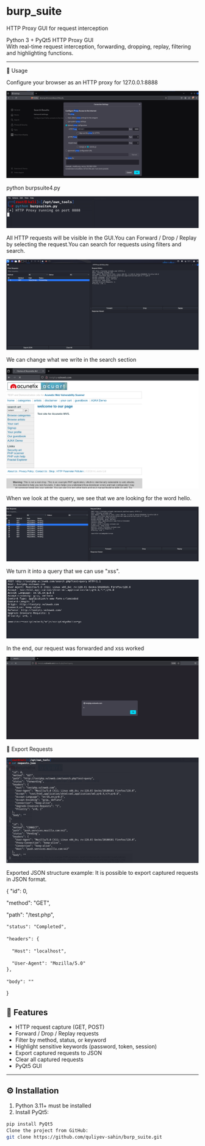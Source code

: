 # burp_suite
HTTP Proxy GUI for request interception

Python 3 + PyQt5 HTTP Proxy GUI  
With real-time request interception, forwarding, dropping, replay, filtering and highlighting functions.

---
🚀 Usage

Configure your browser as an HTTP proxy for 127.0.0.1:8888

![Main Screenshot](images/1.png)


python burpsuite4.py

![Main Screenshot](images/7.png)

All HTTP requests will be visible in the GUI.You can Forward / Drop / Replay by selecting the request.You can search for requests using filters and search.

![Main Screenshot](images/2.png)


We can change what we write in the search section

![Main Screenshot](images/3.png)


When we look at the query, we see that we are looking for the word hello.

![Main Screenshot](images/4.png)


We turn it into a query that we can use "xss".

![Main Screenshot](images/5.png)


In the end, our request was forwarded and xss worked

![Main Screenshot](images/6.png)


📝 Export Requests

![Main Screenshot](images/8.png)

Exported JSON structure example:
It is possible to export captured requests in JSON format.


  {
   "id": 0,
   
   "method": "GET",
   
   "path": "/test.php",
   
    "status": "Completed",
  
    "headers": {
  
      "Host": "localhost",
  
      "User-Agent": "Mozilla/5.0"
    },
   
    "body": ""
  }  

## 📌 Features

- HTTP request capture (GET, POST)  
- Forward / Drop / Replay requests  
- Filter by method, status, or keyword  
- Highlight sensitive keywords (password, token, session)  
- Export captured requests to JSON  
- Clear all captured requests  
- PyQt5 GUI  

---

## ⚙️ Installation

1. Python 3.11+ must be installed 
2. Install PyQt5:

```bash
pip install PyQt5
Clone the project from GitHub:
git clone https://github.com/quliyev-sahin/burp_suite.git 







